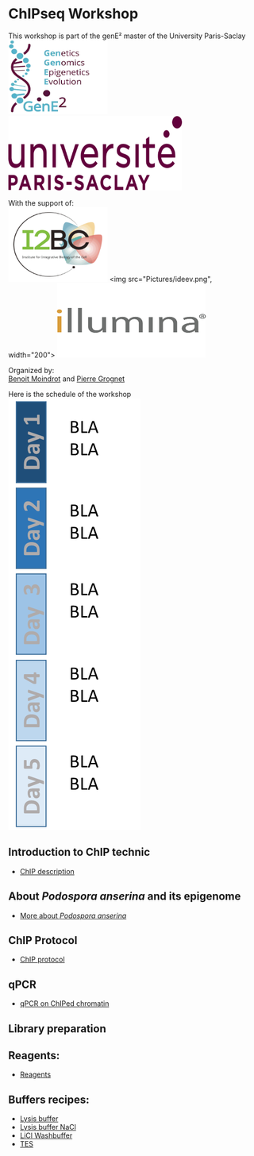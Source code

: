 # ChIPseq Workshop



This workshop is part of the genE² master of the University Paris-Saclay\
<img src="Pictures/genE2.png" width="200" height="150">
<img src="Pictures/univ.png" width="350" height="150">


With the support of:\
<img src="Pictures/i2bc.gif" width="200" height="150">
<img src="Pictures/ideev.png", width="200">
<img src="Pictures/illumina.png" width="300" height="150">



Organized by:\
[Benoit Moindrot](mailto:benoit.moindrot@universite-paris-saclay.fr) and [Pierre Grognet](mailto:pierre.grognet@université-paris-saclay.fr)




Here is the schedule of the workshop\
<img src="Pictures/schedule.png" >




## Introduction to ChIP technic

* [ChIP description](ChIP_description.md)

## About *Podospora anserina* and its epigenome

* [More about *Podospora anserina*](podospora.md)


## ChIP Protocol

* [ChIP protocol](ChIP_protocol.md)



## qPCR

* [qPCR on ChIPed chromatin](qPCR.md)



## Library preparation



## Reagents:

* [Reagents](reagents.md)


## Buffers recipes:

* [Lysis buffer](Lysis_Buffer.md)
* [Lysis buffer NaCl](Lysis_Buffer_500.md)  
* [LiCl Washbuffer](LiCl_Buffer.md)  
* [TES](TES.md)
